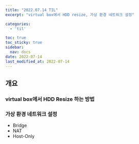 ```yaml
---
title: "2022.07.14 TIL"
excerpt: "virtual box에서 HDD resize, 가상 환경 네트워크 설정"

categories:
  - 'til'

toc: true
toc_sticky: true
sidebar:
  nav: docs
date: 2022-07-14
last_modified_at: 2022-07-14
---
```


## 개요

### virtual box에서 HDD Resize 하는 방법

### 가상 환경 네트워크 설정

* Bridge
* NAT
* Host-Only